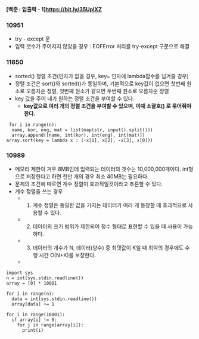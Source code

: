 **[백준 : 입출력 - 1]<https://bit.ly/35UplXZ>**
### 10951
- try - except 문
- 입력 갯수가 주어지지 않았을 경우 : EOFError 처리를 try-except 구문으로 해결

### 11650
- sorted() 정렬 조건(인자가 없을 경우, key= 인자에 lambda함수를 넘겨줄 경우)
- 정렬 조건은 sort()와 sorted()가 동일하며, 기본적으로 key값이 없으면 첫번째 원소로 오름차순 정렬, 첫번째 원소가 같으면 두번째 원소로 오름차순 정렬 
- key 값을 주어 내가 원하는 정렬 조건을 부여할 수 있다. 
  - **key값으로 여러 개의 정렬 조건을 부여할 수 있으며, 이때 소괄호() 로 묶어줘야 한다.**
```
 for i in range(n):
  name, kor, eng, mat = list(map(str, input().split()))
  array.append([name, int(kor), int(eng), int(mat)])
array.sort(key = lambda x : (-x[1], x[2], -x[3], x[0]))
```

### 10989
- 메모리 제한이 겨우 8MB인데 입력되는 데이터의 갯수는 10,000,000개이다. int형으로 저장한다고 하면 천만 개의 경우 최소 40MB는 필요하다. 
- 문제의 조건에 따르면 계수 정렬이 효과적일것이라고 추론할 수 있다. 
- 계수 정렬을 쓰는 경우 
  - 1) 계수 정렬은 동일한 값을 가지는 데이터가 여러 개 등장할 때 효과적으로 사용할 수 있다. 
  - 2) 데이터의 크기 범위가 제한되어 정수 형태로 표현할 수 있을 때 사용이 가능하다.
  - 3) 데이터의 개수가 N, 데이터(양수) 중 최댓값이 K일 때 최악의 경우에도 수행 시간 O(N+K)를 보장한다. 
  - 
```
import sys 
n = int(sys.stdin.readline()) 
array = [0] * 10001 

for i in range(n): 
  data = int(sys.stdin.readline())
  array[data] += 1 
  
for i in range(10001): 
  if array[i] != 0: 
    for j in range(array[i]):
      print(i)
```
